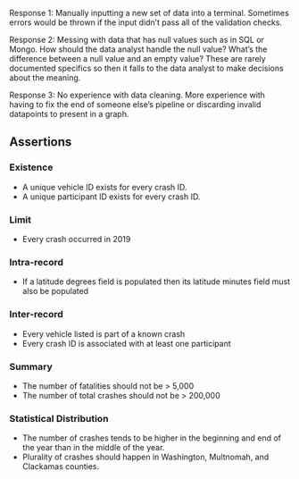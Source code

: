 Response 1: Manually inputting a new set of data into a terminal. Sometimes errors would be thrown if the input didn’t pass all of the validation checks.

Response 2: Messing with data that has null values such as in SQL or Mongo. How should the data analyst handle the null value? What’s the difference between a null value and an empty value? These are rarely documented specifics so then it falls to the data analyst to make decisions about the meaning.

Response 3: No experience with data cleaning. More experience with having to fix the end of someone else’s pipeline or discarding invalid datapoints to present in a graph.

## Assertions

### Existence
- A unique vehicle ID exists for every crash ID.
- A unique participant ID exists for every crash ID.

### Limit
- Every crash occurred in 2019

### Intra-record
- If a latitude degrees field is populated then its latitude minutes field must also be populated

### Inter-record
- Every vehicle listed is part of a known crash
- Every crash ID is associated with at least one participant

### Summary
- The number of fatalities should not be > 5,000
- The number of total crashes should not be > 200,000

### Statistical Distribution
- The number of crashes tends to be higher in the beginning and end of the year than in the middle of the year.
- Plurality of crashes should happen in Washington, Multnomah, and Clackamas counties.

